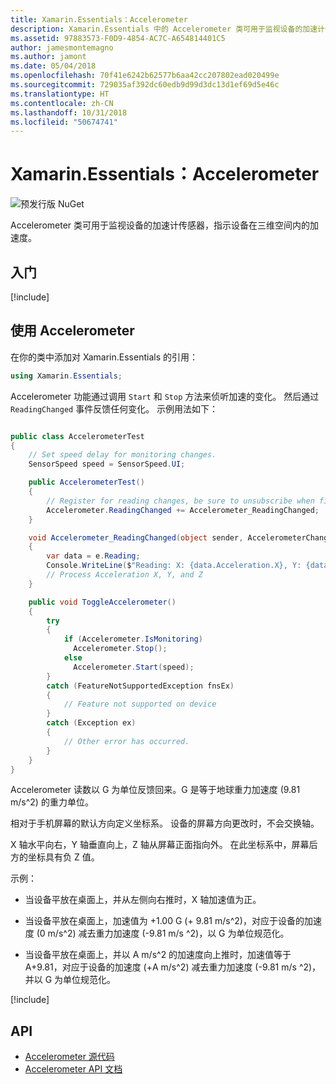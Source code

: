 ```yaml
---
title: Xamarin.Essentials：Accelerometer
description: Xamarin.Essentials 中的 Accelerometer 类可用于监视设备的加速计传感器，指示设备在三维空间内的加速度。
ms.assetid: 97883573-F0D9-4854-AC7C-A654814401C5
author: jamesmontemagno
ms.author: jamont
ms.date: 05/04/2018
ms.openlocfilehash: 70f41e6242b62577b6aa42cc207802ead020499e
ms.sourcegitcommit: 729035af392dc60edb9d99d3dc13d1ef69d5e46c
ms.translationtype: HT
ms.contentlocale: zh-CN
ms.lasthandoff: 10/31/2018
ms.locfileid: "50674741"
---
```

# <a name="xamarinessentials-accelerometer"></a>Xamarin.Essentials：Accelerometer

![预发行版 NuGet](~/media/shared/pre-release.png)

Accelerometer 类可用于监视设备的加速计传感器，指示设备在三维空间内的加速度。

## <a name="get-started"></a>入门

[!include[](~/essentials/includes/get-started.md)]

## <a name="using-accelerometer"></a>使用 Accelerometer

在你的类中添加对 Xamarin.Essentials 的引用：

```csharp
using Xamarin.Essentials;
```

Accelerometer 功能通过调用 `Start` 和 `Stop` 方法来侦听加速的变化。 然后通过 `ReadingChanged` 事件反馈任何变化。 示例用法如下：

```csharp

public class AccelerometerTest
{
    // Set speed delay for monitoring changes.
    SensorSpeed speed = SensorSpeed.UI;

    public AccelerometerTest()
    {
        // Register for reading changes, be sure to unsubscribe when finished
        Accelerometer.ReadingChanged += Accelerometer_ReadingChanged;
    }

    void Accelerometer_ReadingChanged(object sender, AccelerometerChangedEventArgs e)
    {
        var data = e.Reading;
        Console.WriteLine($"Reading: X: {data.Acceleration.X}, Y: {data.Acceleration.Y}, Z: {data.Acceleration.Z}");
        // Process Acceleration X, Y, and Z
    }

    public void ToggleAccelerometer()
    {
        try
        {
            if (Accelerometer.IsMonitoring)
              Accelerometer.Stop();
            else
              Accelerometer.Start(speed);
        }
        catch (FeatureNotSupportedException fnsEx)
        {
            // Feature not supported on device
        }
        catch (Exception ex)
        {
            // Other error has occurred.
        }
    }
}
```

Accelerometer 读数以 G 为单位反馈回来。G 是等于地球重力加速度 (9.81 m/s^2) 的重力单位。

相对于手机屏幕的默认方向定义坐标系。 设备的屏幕方向更改时，不会交换轴。

X 轴水平向右，Y 轴垂直向上，Z 轴从屏幕正面指向外。 在此坐标系中，屏幕后方的坐标具有负 Z 值。

示例：

- 当设备平放在桌面上，并从左侧向右推时，X 轴加速值为正。

- 当设备平放在桌面上，加速值为 +1.00 G (+ 9.81 m/s^2)，对应于设备的加速度 (0 m/s^2) 减去重力加速度 (-9.81 m/s ^2)，以 G 为单位规范化。

- 当设备平放在桌面上，并以 A m/s^2 的加速度向上推时，加速值等于 A+9.81，对应于设备的加速度 (+A m/s^2) 减去重力加速度 (-9.81 m/s ^2)，并以 G 为单位规范化。

[!include[](~/essentials/includes/sensor-speed.md)]

## <a name="api"></a>API

- [Accelerometer 源代码](https://github.com/xamarin/Essentials/tree/master/Xamarin.Essentials/Accelerometer)
- [Accelerometer API 文档](xref:Xamarin.Essentials.Accelerometer)
